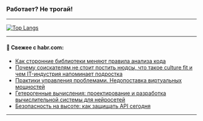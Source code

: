 ### Работает? Не трогай!

---
<!--
#### 🛠️ Technical stack:

![Java](https://img.shields.io/badge/Java-informational?logo=Oracle&style=flat&logoColor=white&color=FF4500)
![Kotlin](https://img.shields.io/badge/Kotlin-informational?logo=Kotlin&style=flat&logoColor=white&color=774D97)
![TS](https://img.shields.io/badge/TypeScript-informational?logo=typeScript&style=flat&logoColor=black&color=017acc)
![Python](https://img.shields.io/badge/Python-informational?logo=Python&style=flat&logoColor=black&color=ffdd54) <br>
![Spring](https://img.shields.io/badge/Spring-informational?logo=Spring&style=flat&logoColor=white&color=6DB33F) 
![SpringBoot](https://img.shields.io/badge/SpringBoot-informational?logo=SpringBoot&style=flat&logoColor=white&color=6DB33F)
![Nest](https://img.shields.io/badge/NestJS-informational?logo=NestJS&style=flat&logoColor=white&color=E0234E) 
![NodeJS](https://img.shields.io/badge/NodeJS-informational?logo=node.js&style=flat&logoColor=white&color=70A760)<br>
![PostgreSQL](https://img.shields.io/badge/PostgreSQL-informational?logo=PostgreSQL&style=flat&logoColor=white&color=DAA520)
![MongoDB](https://img.shields.io/badge/MongoDB-informational?logo=MongoDB&style=flat&logoColor=white&color=870000)
![Apache](https://img.shields.io/badge/Apache-informational?logo=apache&style=flat&logoColor=white&color=f74e28)

___ 
-->

<!--- #### 🛠️ : --->

[![Top Langs](https://github-readme-stats-82jvfl3w3-advtsettinggmailcoms-projects.vercel.app/api/top-langs/?username=zloylis&langs_count=10&hide_title=true&title_color=e6edf3&size_weight=0.5&count_weight=0.5&layout=compact&hide_progress=true&hide_border=true&theme=dracula)](https://github.com/zloylis)

<!---


####  :octocat:&nbsp;&nbsp; Статистика:

![GitHub stats](https://github-readme-stats-u2qms2cxw-advtsettinggmailcoms-projects.vercel.app/api?username=zloylis&show_icons=true&hide_border=true&theme=dracula&title_color=e6edf3&include_all_commits=true&count_private=true&hide_rank=false&hide_title=true&rank_icon=github)
-->
---

#### 💬 Свежее с habr.com:

<!-- BLOG-POST-LIST:START -->
- [Как сторонние библиотеки меняют правила анализа кода](https://habr.com/ru/companies/pvs-studio/articles/867912/?utm_source=habrahabr&utm_medium=rss&utm_campaign=867912)
- [Почему соискателям не стоит постить нюдсы, что такое culture fit и чем IT-индустрия напоминает подростка](https://habr.com/ru/companies/oleg-bunin/articles/865030/?utm_source=habrahabr&utm_medium=rss&utm_campaign=865030)
- [Практики управления проблемами. Недопоставка виртуальных мощностей](https://habr.com/ru/articles/867906/?utm_source=habrahabr&utm_medium=rss&utm_campaign=867906)
- [Гетерогенные вычисления: проектирование и разработка вычислительной системы для нейросетей](https://habr.com/ru/companies/vk/articles/867900/?utm_source=habrahabr&utm_medium=rss&utm_campaign=867900)
- [Безопасность на высоте: как защищать API сегодня](https://habr.com/ru/companies/sberbank/articles/867744/?utm_source=habrahabr&utm_medium=rss&utm_campaign=867744)
<!-- BLOG-POST-LIST:END -->

---
